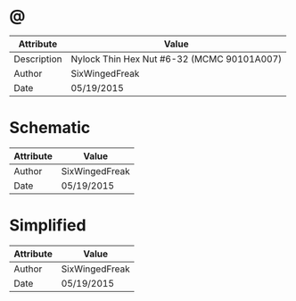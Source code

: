 # @
| Attribute | Value |
| ---  | ---     |
| Description | Nylock Thin Hex Nut #6-32 (MCMC 90101A007) |
| Author | SixWingedFreak |
| Date | 05/19/2015 |
# Schematic
| Attribute | Value |
| ---  | ---     |
| Author | SixWingedFreak |
| Date | 05/19/2015 |
# Simplified
| Attribute | Value |
| ---  | ---     |
| Author | SixWingedFreak |
| Date | 05/19/2015 |
